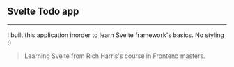 ## Svelte Todo app
----
I built this application inorder to learn Svelte framework's basics. No styling :)

> Learning Svelte from Rich Harris's course in Frontend masters.